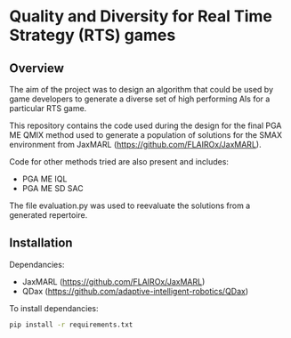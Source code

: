 # Quality and Diversity for Real Time Strategy (RTS) games

## Overview
The aim of the project was to design an algorithm that could be used by game developers to generate a diverse set of high performing AIs for a particular RTS game.

This repository contains the code used during the design for the final PGA ME QMIX method used to generate a population of solutions for the SMAX environment from JaxMARL (https://github.com/FLAIROx/JaxMARL).

Code for other methods tried are also present and includes:
- PGA ME IQL
- PGA ME SD SAC

The file evaluation.py was used to reevaluate the solutions from a generated repertoire.

## Installation
Dependancies:
- JaxMARL (https://github.com/FLAIROx/JaxMARL)
- QDax (https://github.com/adaptive-intelligent-robotics/QDax)

To install dependancies:
```bash
pip install -r requirements.txt
```
